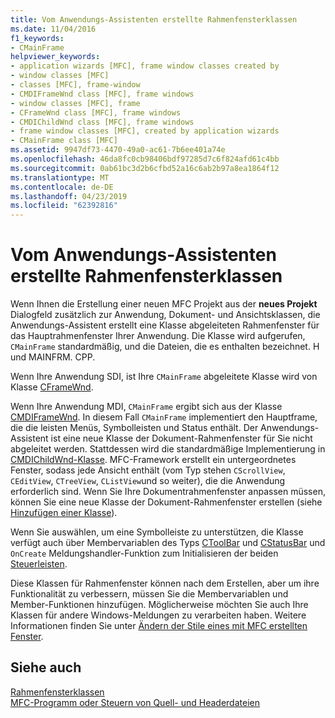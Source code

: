 ```yaml
---
title: Vom Anwendungs-Assistenten erstellte Rahmenfensterklassen
ms.date: 11/04/2016
f1_keywords:
- CMainFrame
helpviewer_keywords:
- application wizards [MFC], frame window classes created by
- window classes [MFC]
- classes [MFC], frame-window
- CMDIFrameWnd class [MFC], frame windows
- window classes [MFC], frame
- CFrameWnd class [MFC], frame windows
- CMDIChildWnd class [MFC], frame windows
- frame window classes [MFC], created by application wizards
- CMainFrame class [MFC]
ms.assetid: 9947df73-4470-49a0-ac61-7b6ee401a74e
ms.openlocfilehash: 46da8fc0cb98406bdf97285d7c6f824afd61c4bb
ms.sourcegitcommit: 0ab61bc3d2b6cfbd52a16c6ab2b97a8ea1864f12
ms.translationtype: MT
ms.contentlocale: de-DE
ms.lasthandoff: 04/23/2019
ms.locfileid: "62392816"
---
```

# <a name="frame-window-classes-created-by-the-application-wizard"></a>Vom Anwendungs-Assistenten erstellte Rahmenfensterklassen

Wenn Ihnen die Erstellung einer neuen MFC Projekt aus der **neues Projekt** Dialogfeld zusätzlich zur Anwendung, Dokument- und Ansichtsklassen, die Anwendungs-Assistent erstellt eine Klasse abgeleiteten Rahmenfenster für das Hauptrahmenfenster Ihrer Anwendung. Die Klasse wird aufgerufen, `CMainFrame` standardmäßig, und die Dateien, die es enthalten bezeichnet. H und MAINFRM. CPP.

Wenn Ihre Anwendung SDI, ist Ihre `CMainFrame` abgeleitete Klasse wird von Klasse [CFrameWnd](../mfc/reference/cframewnd-class.md).

Wenn Ihre Anwendung MDI, `CMainFrame` ergibt sich aus der Klasse [CMDIFrameWnd](../mfc/reference/cmdiframewnd-class.md). In diesem Fall `CMainFrame` implementiert den Hauptframe, die die leisten Menüs, Symbolleisten und Status enthält. Der Anwendungs-Assistent ist eine neue Klasse der Dokument-Rahmenfenster für Sie nicht abgeleitet werden. Stattdessen wird die standardmäßige Implementierung in [CMDIChildWnd-Klasse](../mfc/reference/cmdichildwnd-class.md). MFC-Framework erstellt ein untergeordnetes Fenster, sodass jede Ansicht enthält (vom Typ stehen `CScrollView`, `CEditView`, `CTreeView`, `CListView`und so weiter), die die Anwendung erforderlich sind. Wenn Sie Ihre Dokumentrahmenfenster anpassen müssen, können Sie eine neue Klasse der Dokument-Rahmenfenster erstellen (siehe [Hinzufügen einer Klasse](../ide/adding-a-class-visual-cpp.md)).

Wenn Sie auswählen, um eine Symbolleiste zu unterstützen, die Klasse verfügt auch über Membervariablen des Typs [CToolBar](../mfc/reference/ctoolbar-class.md) und [CStatusBar](../mfc/reference/cstatusbar-class.md) und `OnCreate` Meldungshandler-Funktion zum Initialisieren der beiden [ Steuerleisten](../mfc/control-bars.md).

Diese Klassen für Rahmenfenster können nach dem Erstellen, aber um ihre Funktionalität zu verbessern, müssen Sie die Membervariablen und Member-Funktionen hinzufügen. Möglicherweise möchten Sie auch Ihre Klassen für andere Windows-Meldungen zu verarbeiten haben. Weitere Informationen finden Sie unter [Ändern der Stile eines mit MFC erstellten Fenster](../mfc/changing-the-styles-of-a-window-created-by-mfc.md).

## <a name="see-also"></a>Siehe auch

[Rahmenfensterklassen](../mfc/frame-window-classes.md)<br/>
[MFC-Programm oder Steuern von Quell- und Headerdateien](../build/reference/mfc-program-or-control-source-and-header-files.md)

